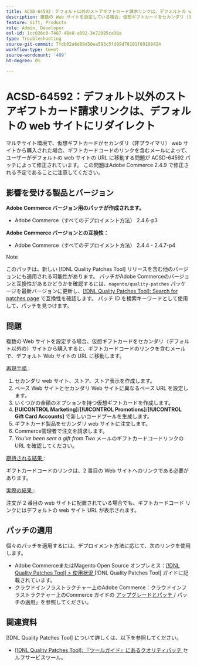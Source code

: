 ```yaml
---
title: ACSD-64592：デフォルト以外のストアギフトカード請求リンクは、デフォルトの web サイトにリダイレクト
description: 複数の Web サイトを設定している場合、仮想ギフトカードをセカンダリ（デフォルト以外）の Web サイトから購入すると、メール内のギフトカードコードリンクにデフォルトの Web サイト URL が含まれる問題を修正するために、ACSD-64592 パッチを適用します。
feature: Gift, Products
role: Admin, Developer
exl-id: 1cc026c0-7487-48e8-a092-3e72085ca38a
type: Troubleshooting
source-git-commit: 7fdb02a6d89d50ea593c5fd99d78101f89198424
workflow-type: tm+mt
source-wordcount: '409'
ht-degree: 0%

---
```


# ACSD-64592：デフォルト以外のストアギフトカード請求リンクは、デフォルトの web サイトにリダイレクト

マルチサイト環境で、仮想ギフトカードがセカンダリ（非プライマリ） web サイトから購入された場合、ギフトカードコードのリンクを含むメールによって、ユーザーがデフォルトの web サイトの URL に移動する問題が ACSD-64592 パッチによって修正されています。 この問題はAdobe Commerce 2.4.9 で修正される予定であることに注意してください。

## 影響を受ける製品とバージョン

**Adobe Commerce バージョン用のパッチが作成されます。**

* Adobe Commerce（すべてのデプロイメント方法） 2.4.6-p3

**Adobe Commerce バージョンとの互換性：**

* Adobe Commerce（すべてのデプロイメント方法） 2.4.4 - 2.4.7-p4

>[!NOTE]
>
>このパッチは、新しい [!DNL Quality Patches Tool] リリースを含む他のバージョンにも適用される可能性があります。 パッチがAdobe Commerceのバージョンと互換性があるかどうかを確認するには、`magento/quality-patches` パッケージを最新バージョンに更新し、[[!DNL Quality Patches Tool]: Search for patches page](https://experienceleague.adobe.com/tools/commerce-quality-patches/index.html) で互換性を確認します。 パッチ ID を検索キーワードとして使用して、パッチを見つけます。

## 問題

複数の Web サイトを設定する場合、仮想ギフトカードをセカンダリ（デフォルト以外の）サイトから購入すると、ギフトカードコードのリンクを含むメールで、デフォルト Web サイトの URL に移動します。

<u> 再現手順 </u>:

1. セカンダリ web サイト、ストア、ストア表示を作成します。
1. ベース Web サイトとセカンダリ Web サイトに異なるベース URL を設定します。
1. いくつかの金額のオプションを持つ仮想ギフトカードを作成します。
1. **[!UICONTROL Marketing]**/**[!UICONTROL Promotions]**/**[!UICONTROL Gift Card Accounts]** で新しいコードプールを生成します。
1. ギフトカード製品をセカンダリ web サイトに注文します。
1. Commerce管理者で注文を請求します。
1. *You&#39;ve been sent a gift from Two* メールのギフトカードコードリンクの URL を確認してください。

<u> 期待される結果 </u>:

ギフトカードコードのリンクは、2 番目の Web サイトへのリンクである必要があります。

<u> 実際の結果 </u>:

注文が 2 番目の web サイトに配置されている場合でも、ギフトカードコード リンクにはデフォルトの web サイト URL が表示されます。

## パッチの適用

個々のパッチを適用するには、デプロイメント方法に応じて、次のリンクを使用します。

* Adobe CommerceまたはMagento Open Source オンプレミス：[[!DNL Quality Patches Tool] > 使用状況 ](/help/tools/quality-patches-tool/usage.md)[!DNL Quality Patches Tool] ガイドに記載されています。
* クラウドインフラストラクチャー上のAdobe Commerce：クラウドインフラストラクチャー上のCommerce ガイドの [ アップグレードとパッチ ](https://experienceleague.adobe.com/docs/commerce-cloud-service/user-guide/develop/upgrade/apply-patches.html)/ パッチの適用」を参照してください。

## 関連資料

[!DNL Quality Patches Tool] について詳しくは、以下を参照してください。
* [[!DNL Quality Patches Tool]: 『ツールガイド』にあるクオリティパッチ ](/help/tools/quality-patches-tool/quality-patches-tool-to-self-serve-quality-patches.md) セルフサービスツール。
